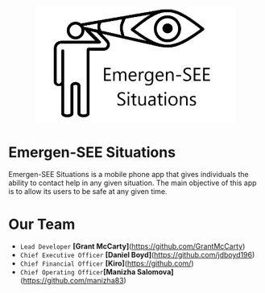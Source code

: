<p align="center">
<img src="https://github.com/GrantMcCarty/Emergen-SEE-Situations/blob/master/Emergen-SEE.jpg"
alt="Emergen-SEE Situations"
width="400"
/>
</p>

# Emergen-SEE Situations
Emergen-SEE Situations is a mobile phone app that gives individuals the ability to contact help in any given situation. The main objective of this app is to allow its users to be safe at any given time.

# Our Team
* `Lead Developer` **[Grant McCarty]**(https://github.com/GrantMcCarty)
* `Chief Executive Officer` **[Daniel Boyd]**(https://github.com/jdboyd196)
* `Chief Financial Officer` **[Kiro]**(https://github.com/)
*  `Chief Operating Officer`**[Manizha Salomova]**(https://github.com/manizha83)
